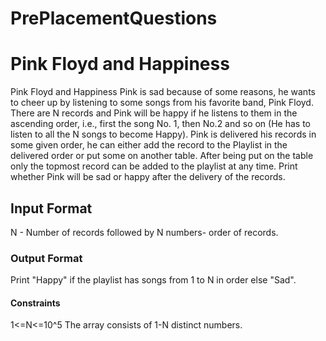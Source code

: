# PrePlacementQuestions
<h1>Pink Floyd and Happiness</h1> 
 Pink Floyd and Happiness Pink is sad because of some reasons, he wants to cheer up by listening to some songs from his favorite band, Pink Floyd. 
There are N records and Pink will be happy if he listens to them in the ascending order, i.e., first the song No. 1, then No.2 and so on (He has to listen to all the N songs to become Happy). 
Pink is delivered his records in some given order, he can either add the record to the Playlist in the delivered order or put some on another table. After being put on the table only the topmost record can be added to the playlist at any time. 
Print whether Pink will be sad or happy after the delivery of the records. 
<h2>Input Format</h2>
N - Number of records followed by N numbers- order of records. 
<h3>Output Format</h3>
Print "Happy" if the playlist has songs from 1 to N in order else "Sad". 
<h4>Constraints</h4>
1<=N<=10^5 The array consists of 1-N distinct numbers. 
